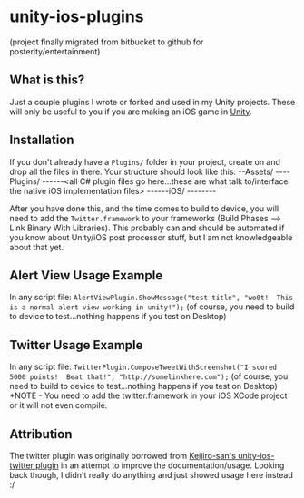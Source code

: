 unity-ios-plugins
=================


(project finally migrated from bitbucket to github for posterity/entertainment)


What is this?
-------------
Just a couple plugins I wrote or forked and used in my Unity projects.  These will only be useful to you if you are making an iOS game in [Unity](http://unity3d.com/).


Installation
------------
If you don't already have a ```Plugins/``` folder in your project, create on and drop all the files in there.  Your structure should look like this:
				--Assets/
				----Plugins/
				------<all C# plugin files go here...these are what talk to/interface the native iOS implementation files>
				------iOS/
				--------<all iOS implementation files go here...these are the native Objective-C files that can use the Cocoa framework>


After you have done this, and the time comes to build to device, you will need to add the ```Twitter.framework``` to your frameworks (Build Phases --> Link Binary With Libraries).
This probably can and should be automated if you know about Unity/iOS post processor stuff, but I am not knowledgeable about that yet.


Alert View Usage Example
------------------------
In any script file:
```AlertViewPlugin.ShowMessage("test title", "wo0t!  This is a normal alert view working in unity!");```
(of course, you need to build to device to test...nothing happens if you test on Desktop)


Twitter Usage Example
------------------------
In any script file:
```TwitterPlugin.ComposeTweetWithScreenshot("I scored 5000 points!  Beat that!", "http://somelinkhere.com");```
(of course, you need to build to device to test...nothing happens if you test on Desktop)
*NOTE - You need to add the twitter.framework in your iOS XCode project or it will not even compile.


Attribution
-----------
The twitter plugin was originally borrowed from [Keijiro-san's unity-ios-twitter plugin](https://github.com/keijiro/unity-ios-twitter) in an attempt to improve the documentation/usage.  Looking back though, I didn't really do anything and just showed usage here instead :/
